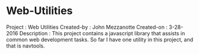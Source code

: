 # Web-Utilities
Project     : Web Utilities 
Created-by  : John Mezzanotte
Created-on  : 3-28-2016
Description : This project contains a javascript library that assists in common web development tasks. So far I have one utility in this
              project, and that is navtools. 



